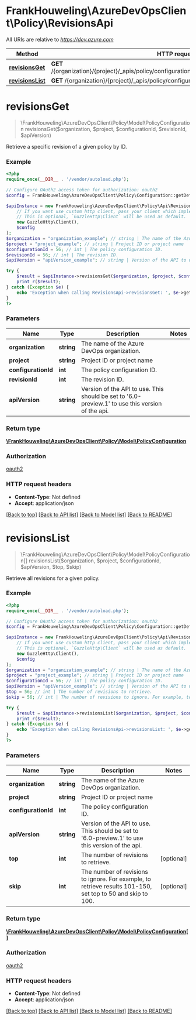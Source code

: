 # FrankHouweling\AzureDevOpsClient\Policy\RevisionsApi

All URIs are relative to *https://dev.azure.com*

Method | HTTP request | Description
------------- | ------------- | -------------
[**revisionsGet**](RevisionsApi.md#revisionsGet) | **GET** /{organization}/{project}/_apis/policy/configurations/{configurationId}/revisions/{revisionId} | 
[**revisionsList**](RevisionsApi.md#revisionsList) | **GET** /{organization}/{project}/_apis/policy/configurations/{configurationId}/revisions | 


# **revisionsGet**
> \FrankHouweling\AzureDevOpsClient\Policy\Model\PolicyConfiguration revisionsGet($organization, $project, $configurationId, $revisionId, $apiVersion)



Retrieve a specific revision of a given policy by ID.

### Example
```php
<?php
require_once(__DIR__ . '/vendor/autoload.php');

// Configure OAuth2 access token for authorization: oauth2
$config = FrankHouweling\AzureDevOpsClient\Policy\Configuration::getDefaultConfiguration()->setAccessToken('YOUR_ACCESS_TOKEN');

$apiInstance = new FrankHouweling\AzureDevOpsClient\Policy\Api\RevisionsApi(
    // If you want use custom http client, pass your client which implements `GuzzleHttp\ClientInterface`.
    // This is optional, `GuzzleHttp\Client` will be used as default.
    new GuzzleHttp\Client(),
    $config
);
$organization = "organization_example"; // string | The name of the Azure DevOps organization.
$project = "project_example"; // string | Project ID or project name
$configurationId = 56; // int | The policy configuration ID.
$revisionId = 56; // int | The revision ID.
$apiVersion = "apiVersion_example"; // string | Version of the API to use.  This should be set to '6.0-preview.1' to use this version of the api.

try {
    $result = $apiInstance->revisionsGet($organization, $project, $configurationId, $revisionId, $apiVersion);
    print_r($result);
} catch (Exception $e) {
    echo 'Exception when calling RevisionsApi->revisionsGet: ', $e->getMessage(), PHP_EOL;
}
?>
```

### Parameters

Name | Type | Description  | Notes
------------- | ------------- | ------------- | -------------
 **organization** | **string**| The name of the Azure DevOps organization. |
 **project** | **string**| Project ID or project name |
 **configurationId** | **int**| The policy configuration ID. |
 **revisionId** | **int**| The revision ID. |
 **apiVersion** | **string**| Version of the API to use.  This should be set to &#39;6.0-preview.1&#39; to use this version of the api. |

### Return type

[**\FrankHouweling\AzureDevOpsClient\Policy\Model\PolicyConfiguration**](../Model/PolicyConfiguration.md)

### Authorization

[oauth2](../../README.md#oauth2)

### HTTP request headers

 - **Content-Type**: Not defined
 - **Accept**: application/json

[[Back to top]](#) [[Back to API list]](../../README.md#documentation-for-api-endpoints) [[Back to Model list]](../../README.md#documentation-for-models) [[Back to README]](../../README.md)

# **revisionsList**
> \FrankHouweling\AzureDevOpsClient\Policy\Model\PolicyConfiguration[] revisionsList($organization, $project, $configurationId, $apiVersion, $top, $skip)



Retrieve all revisions for a given policy.

### Example
```php
<?php
require_once(__DIR__ . '/vendor/autoload.php');

// Configure OAuth2 access token for authorization: oauth2
$config = FrankHouweling\AzureDevOpsClient\Policy\Configuration::getDefaultConfiguration()->setAccessToken('YOUR_ACCESS_TOKEN');

$apiInstance = new FrankHouweling\AzureDevOpsClient\Policy\Api\RevisionsApi(
    // If you want use custom http client, pass your client which implements `GuzzleHttp\ClientInterface`.
    // This is optional, `GuzzleHttp\Client` will be used as default.
    new GuzzleHttp\Client(),
    $config
);
$organization = "organization_example"; // string | The name of the Azure DevOps organization.
$project = "project_example"; // string | Project ID or project name
$configurationId = 56; // int | The policy configuration ID.
$apiVersion = "apiVersion_example"; // string | Version of the API to use.  This should be set to '6.0-preview.1' to use this version of the api.
$top = 56; // int | The number of revisions to retrieve.
$skip = 56; // int | The number of revisions to ignore. For example, to retrieve results 101-150, set top to 50 and skip to 100.

try {
    $result = $apiInstance->revisionsList($organization, $project, $configurationId, $apiVersion, $top, $skip);
    print_r($result);
} catch (Exception $e) {
    echo 'Exception when calling RevisionsApi->revisionsList: ', $e->getMessage(), PHP_EOL;
}
?>
```

### Parameters

Name | Type | Description  | Notes
------------- | ------------- | ------------- | -------------
 **organization** | **string**| The name of the Azure DevOps organization. |
 **project** | **string**| Project ID or project name |
 **configurationId** | **int**| The policy configuration ID. |
 **apiVersion** | **string**| Version of the API to use.  This should be set to &#39;6.0-preview.1&#39; to use this version of the api. |
 **top** | **int**| The number of revisions to retrieve. | [optional]
 **skip** | **int**| The number of revisions to ignore. For example, to retrieve results 101-150, set top to 50 and skip to 100. | [optional]

### Return type

[**\FrankHouweling\AzureDevOpsClient\Policy\Model\PolicyConfiguration[]**](../Model/PolicyConfiguration.md)

### Authorization

[oauth2](../../README.md#oauth2)

### HTTP request headers

 - **Content-Type**: Not defined
 - **Accept**: application/json

[[Back to top]](#) [[Back to API list]](../../README.md#documentation-for-api-endpoints) [[Back to Model list]](../../README.md#documentation-for-models) [[Back to README]](../../README.md)

